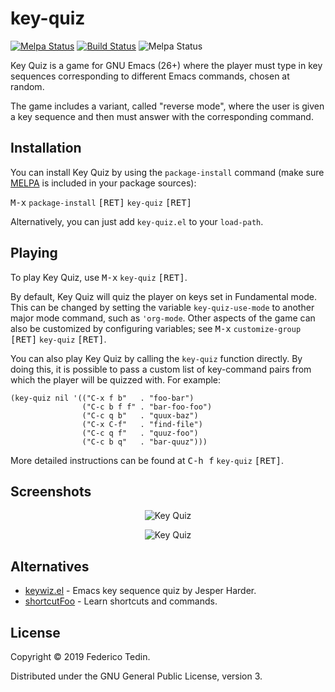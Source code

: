 # key-quiz
[![Melpa Status](http://melpa.milkbox.net/packages/key-quiz-badge.svg)](http://melpa.milkbox.net/#/key-quiz)
[![Build Status](https://travis-ci.org/federicotdn/key-quiz.svg?branch=master)](https://travis-ci.org/federicotdn/key-quiz)
![Melpa Status](https://img.shields.io/github/license/federicotdn/key-quiz.svg)

Key Quiz is a game for GNU Emacs (26+) where the player must type in key sequences corresponding to different Emacs commands, chosen at random.

The game includes a variant, called "reverse mode", where the user is given a key sequence and then must answer with the corresponding command.

## Installation
You can install Key Quiz by using the `package-install` command (make sure [MELPA](https://melpa.org/) is included in your package sources):

<kbd>M-x</kbd> `package-install` <kbd>[RET]</kbd> `key-quiz` <kbd>[RET]</kbd>

Alternatively, you can just add `key-quiz.el` to your `load-path`.

## Playing
To play Key Quiz, use <kbd>M-x</kbd> `key-quiz` <kbd>[RET]</kbd>.

By default, Key Quiz will quiz the player on keys set in Fundamental mode. This can be changed by setting the variable `key-quiz-use-mode` to another major mode command, such as `'org-mode`. Other aspects of the game can also be customized by configuring variables; see <kbd>M-x</kbd> `customize-group` <kbd>[RET]</kbd> `key-quiz` <kbd>[RET]</kbd>.

You can also play Key Quiz by calling the `key-quiz` function directly. By doing this, it is possible to pass a custom list of key-command pairs from which the player will be quizzed with. For example:
```elisp
(key-quiz nil '(("C-x f b"   . "foo-bar")
                ("C-c b f f" . "bar-foo-foo")
                ("C-c q b"   . "quux-baz")
                ("C-x C-f"   . "find-file")
                ("C-c q f"   . "quuz-foo")
                ("C-c b q"   . "bar-quuz")))
```

More detailed instructions can be found at <kbd>C-h f</kbd> `key-quiz` <kbd>[RET]</kbd>.

## Screenshots
<p align="center">
  <img src="https://user-images.githubusercontent.com/6868935/59036677-1f8e0480-8846-11e9-9087-93058a35ce71.png" alt="Key Quiz" title="" />
</p>

<p align="center">
  <img src="https://user-images.githubusercontent.com/6868935/59046014-89fb7080-8857-11e9-9d19-eed1465c2bac.png" alt="Key Quiz" title="" />
</p>

## Alternatives
- [keywiz.el](https://github.com/deestan/emacs/blob/master/emacs-goodies-el/keywiz.el) - Emacs key sequence quiz by Jesper Harder.
- [shortcutFoo](https://www.shortcutfoo.com/) - Learn shortcuts and commands.

## License
Copyright © 2019 Federico Tedin.

Distributed under the GNU General Public License, version 3.

